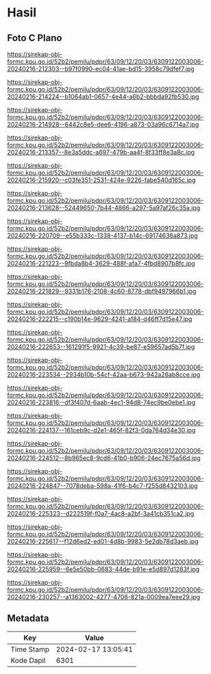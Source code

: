 # Hasil

## Foto C Plano

https://sirekap-obj-formc.kpu.go.id/52b2/pemilu/pdpr/63/09/12/20/03/6309122003006-20240216-212303--b97f0990-ec04-41ae-bd15-3958c79dfef7.jpg

https://sirekap-obj-formc.kpu.go.id/52b2/pemilu/pdpr/63/09/12/20/03/6309122003006-20240216-214224--b1064ab1-0657-4e44-a6b2-bbbda92fb530.jpg

https://sirekap-obj-formc.kpu.go.id/52b2/pemilu/pdpr/63/09/12/20/03/6309122003006-20240216-214928--6442c8e5-dee6-4196-a873-03a96c6714a7.jpg

https://sirekap-obj-formc.kpu.go.id/52b2/pemilu/pdpr/63/09/12/20/03/6309122003006-20240216-213357--8e3a5ddc-a697-479b-aa4f-8f33ff8e3a8c.jpg

https://sirekap-obj-formc.kpu.go.id/52b2/pemilu/pdpr/63/09/12/20/03/6309122003006-20240216-215920--c03fe351-2531-424e-9226-fabe540d165c.jpg

https://sirekap-obj-formc.kpu.go.id/52b2/pemilu/pdpr/63/09/12/20/03/6309122003006-20240216-213628--52449650-7b44-4866-a297-5a97af26c35a.jpg

https://sirekap-obj-formc.kpu.go.id/52b2/pemilu/pdpr/63/09/12/20/03/6309122003006-20240216-220709--e55b333c-1338-4137-b14c-69174636a873.jpg

https://sirekap-obj-formc.kpu.go.id/52b2/pemilu/pdpr/63/09/12/20/03/6309122003006-20240216-221223--9fbda8b4-3629-488f-afa7-4fbd8907b8fc.jpg

https://sirekap-obj-formc.kpu.go.id/52b2/pemilu/pdpr/63/09/12/20/03/6309122003006-20240216-221829--9331b176-2108-4c60-8778-dbf9497966b1.jpg

https://sirekap-obj-formc.kpu.go.id/52b2/pemilu/pdpr/63/09/12/20/03/6309122003006-20240216-222215--c190b14e-9629-4241-a184-d46ff7d15e47.jpg

https://sirekap-obj-formc.kpu.go.id/52b2/pemilu/pdpr/63/09/12/20/03/6309122003006-20240216-222653--161291f5-9921-4c39-be87-e59657ad5b7f.jpg

https://sirekap-obj-formc.kpu.go.id/52b2/pemilu/pdpr/63/09/12/20/03/6309122003006-20240216-223534--2934b10b-54cf-42aa-b673-942a26ab8cce.jpg

https://sirekap-obj-formc.kpu.go.id/52b2/pemilu/pdpr/63/09/12/20/03/6309122003006-20240216-223816--df3f407d-6aab-4ec1-94d8-74ec9be0ebe1.jpg

https://sirekap-obj-formc.kpu.go.id/52b2/pemilu/pdpr/63/09/12/20/03/6309122003006-20240216-224137--161ceb9c-d2e1-465f-82f3-0da764d34e30.jpg

https://sirekap-obj-formc.kpu.go.id/52b2/pemilu/pdpr/63/09/12/20/03/6309122003006-20240216-224512--8b965ec8-9cd6-41b0-b906-24ec7675a56d.jpg

https://sirekap-obj-formc.kpu.go.id/52b2/pemilu/pdpr/63/09/12/20/03/6309122003006-20240216-224847--7078deba-598a-41f6-b4c7-f255d8432103.jpg

https://sirekap-obj-formc.kpu.go.id/52b2/pemilu/pdpr/63/09/12/20/03/6309122003006-20240216-225323--d222519f-f0a7-4ac8-a2bf-3a41cb351ca2.jpg

https://sirekap-obj-formc.kpu.go.id/52b2/pemilu/pdpr/63/09/12/20/03/6309122003006-20240216-225617--f12d6ed2-ed01-4d8b-9983-5e2db78d3aeb.jpg

https://sirekap-obj-formc.kpu.go.id/52b2/pemilu/pdpr/63/09/12/20/03/6309122003006-20240216-225959--6e5e50bb-0683-44de-b91e-e5d897d1283f.jpg

https://sirekap-obj-formc.kpu.go.id/52b2/pemilu/pdpr/63/09/12/20/03/6309122003006-20240216-230257--a1363002-4277-4706-821a-0009ea7eee29.jpg


## Metadata

| Key        | Value               |
| ---------- | ------------------- |
| Time Stamp | 2024-02-17 13:05:41 |
| Kode Dapil | 6301                |



